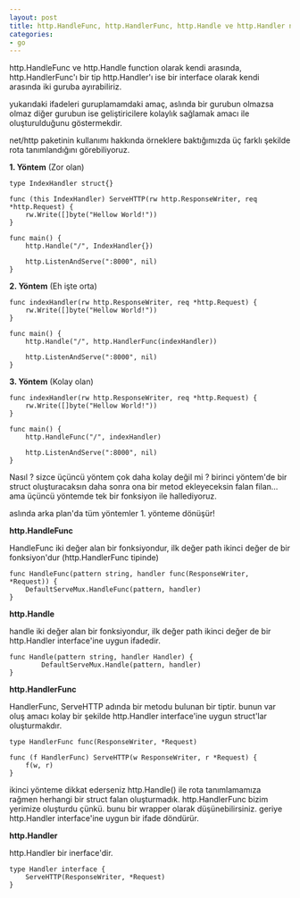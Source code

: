 ```yaml
---
layout: post
title: http.HandleFunc, http.HandlerFunc, http.Handle ve http.Handler nedir arasındaki farklar
categories:
- go
---
```


http.HandleFunc ve http.Handle function olarak kendi arasında, http.HandlerFunc'ı bir tip http.Handler'ı ise bir interface olarak kendi arasında iki guruba ayırabiliriz.

yukarıdaki ifadeleri guruplamamdaki amaç, aslında bir gurubun olmazsa olmaz diğer gurubun ise geliştiricilere kolaylık sağlamak amacı ile oluşturulduğunu göstermekdir.

net/http paketinin kullanımı hakkında örneklere baktığımızda üç farklı şekilde rota tanımlandığını görebiliyoruz.

**1. Yöntem** (Zor olan)

    type IndexHandler struct{}

    func (this IndexHandler) ServeHTTP(rw http.ResponseWriter, req *http.Request) {
        rw.Write([]byte("Hellow World!"))
    }

    func main() {
        http.Handle("/", IndexHandler{})

        http.ListenAndServe(":8000", nil)
    }

**2. Yöntem** (Eh işte orta)

    func indexHandler(rw http.ResponseWriter, req *http.Request) {
        rw.Write([]byte("Hellow World!"))
    }

    func main() {
        http.Handle("/", http.HandlerFunc(indexHandler))

        http.ListenAndServe(":8000", nil)
    }

**3. Yöntem** (Kolay olan)

    func indexHandler(rw http.ResponseWriter, req *http.Request) {
        rw.Write([]byte("Hellow World!"))
    }

    func main() {
        http.HandleFunc("/", indexHandler)

        http.ListenAndServe(":8000", nil)
    }

Nasıl ? sizce üçüncü yöntem çok daha kolay değil mi ? birinci yöntem'de bir struct oluşturacaksın daha sonra ona bir metod ekleyeceksin falan filan... ama üçüncü yöntemde tek bir fonksiyon ile hallediyoruz.

aslında arka plan'da tüm yöntemler 1. yönteme dönüşür!

**http.HandleFunc**

HandleFunc iki değer alan bir fonksiyondur, ilk değer path ikinci değer de bir fonksiyon'dur (http.HandlerFunc tipinde)

    func HandleFunc(pattern string, handler func(ResponseWriter, *Request)) {
        DefaultServeMux.HandleFunc(pattern, handler)
    }

**http.Handle**

handle iki değer alan bir fonksiyondur, ilk değer path ikinci değer de bir http.Handler interface'ine uygun ifadedir.

    func Handle(pattern string, handler Handler) {
            DefaultServeMux.Handle(pattern, handler) 
    }

**http.HandlerFunc** 

HandlerFunc, ServeHTTP adında bir metodu bulunan bir tiptir. bunun var oluş amacı kolay bir şekilde http.Handler interface'ine uygun struct'lar oluşturmakdır.

    type HandlerFunc func(ResponseWriter, *Request)

    func (f HandlerFunc) ServeHTTP(w ResponseWriter, r *Request) {
        f(w, r)
    }

ikinci yönteme dikkat ederseniz http.Handle() ile rota tanımlamamıza rağmen herhangi bir struct falan oluşturmadık. http.HandlerFunc bizim yerimize oluşturdu çünkü. bunu bir wrapper olarak düşünebilirsiniz. geriye http.Handler interface'ine uygun bir ifade döndürür.

**http.Handler**

http.Handler bir inerface'dir.

    type Handler interface {
        ServeHTTP(ResponseWriter, *Request)
    }